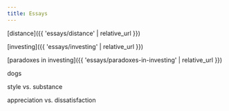```yaml
---
title: Essays
---
```


[distance]({{ 'essays/distance' | relative_url }})


[investing]({{ 'essays/investing' | relative_url }})

[paradoxes in investing]({{ 'essays/paradoxes-in-investing' | relative_url }})

dogs

style vs. substance

appreciation vs. dissatisfaction